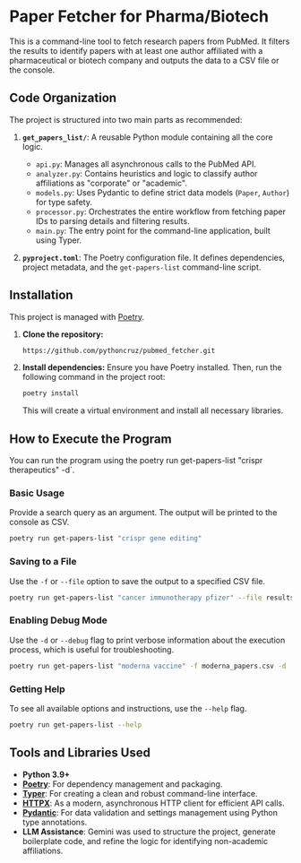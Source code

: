 # Paper Fetcher for Pharma/Biotech

This is a command-line tool to fetch research papers from PubMed. It filters the results to identify papers with at least one author affiliated with a pharmaceutical or biotech company and outputs the data to a CSV file or the console.

## Code Organization

The project is structured into two main parts as recommended:

1.  **`get_papers_list/`**: A reusable Python module containing all the core logic.
    -   `api.py`: Manages all asynchronous calls to the PubMed API.
    -   `analyzer.py`: Contains heuristics and logic to classify author affiliations as "corporate" or "academic".
    -   `models.py`: Uses Pydantic to define strict data models (`Paper`, `Author`) for type safety.
    -   `processor.py`: Orchestrates the entire workflow from fetching paper IDs to parsing details and filtering results.
    -   `main.py`: The entry point for the command-line application, built using Typer.

2.  **`pyproject.toml`**: The Poetry configuration file. It defines dependencies, project metadata, and the `get-papers-list` command-line script.

## Installation

This project is managed with [Poetry](https://python-poetry.org/).

1.  **Clone the repository:**
    ```bash
    https://github.com/pythoncruz/pubmed_fetcher.git
    ```

2.  **Install dependencies:**
    Ensure you have Poetry installed. Then, run the following command in the project root:
    ```bash
    poetry install
    ```
    This will create a virtual environment and install all necessary libraries.

## How to Execute the Program

You can run the program using the poetry run get-papers-list "crispr therapeutics" -d`.

### Basic Usage

Provide a search query as an argument. The output will be printed to the console as CSV.

```bash
poetry run get-papers-list "crispr gene editing"
```

### Saving to a File

Use the `-f` or `--file` option to save the output to a specified CSV file.

```bash
poetry run get-papers-list "cancer immunotherapy pfizer" --file results.csv
```

### Enabling Debug Mode

Use the `-d` or `--debug` flag to print verbose information about the execution process, which is useful for troubleshooting.

```bash
poetry run get-papers-list "moderna vaccine" -f moderna_papers.csv -d
```

### Getting Help

To see all available options and instructions, use the `--help` flag.

```bash
poetry run get-papers-list --help
```

## Tools and Libraries Used

* **Python 3.9+**
* **[Poetry](https://python-poetry.org/)**: For dependency management and packaging.
* **[Typer](https://typer.tiangolo.com/)**: For creating a clean and robust command-line interface.
* **[HTTPX](https://www.python-httpx.org/)**: As a modern, asynchronous HTTP client for efficient API calls.
* **[Pydantic](https://docs.pydantic.dev/)**: For data validation and settings management using Python type annotations.
* **LLM Assistance**: Gemini was used to structure the project, generate boilerplate code, and refine the logic for identifying non-academic affiliations.
